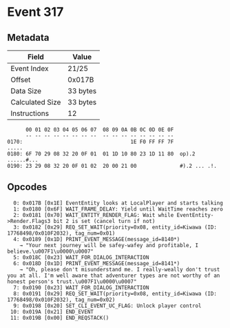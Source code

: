 # Event 317

## Metadata

| Field           | Value    |
|-----------------|----------|
| Event Index     | 21/25    |
| Offset          | 0x017B   |
| Data Size       | 33 bytes |
| Calculated Size | 33 bytes |
| Instructions    | 12       |

```
      00 01 02 03 04 05 06 07  08 09 0A 0B 0C 0D 0E 0F
      -- -- -- -- -- -- -- --  -- -- -- -- -- -- -- --
0170:                                   1E F0 FF FF 7F             .....
0180: 6F 70 29 08 32 20 0F 01  01 1D 10 80 23 1D 11 80  op).2 ......#...
0190: 23 29 08 32 20 0F 01 02  20 00 21 00              #).2 ... .!.    
```

## Opcodes

```
  0: 0x017B [0x1E] EventEntity looks at LocalPlayer and starts talking
  1: 0x0180 [0x6F] WAIT_FRAME_DELAY: Yield until WaitTime reaches zero
  2: 0x0181 [0x70] WAIT_ENTITY_RENDER_FLAG: Wait while EventEntity->Render.Flags3 bit 2 is set (cancel turn if not)
  3: 0x0182 [0x29] REQ_SET_WAIT(priority=0x08, entity_id=Kiwawa (ID: 17768498/0x010F2032), tag_num=0x01)
  4: 0x0189 [0x1D] PRINT_EVENT_MESSAGE(message_id=8140*)
    → "Your next journey will be safey-wafey and profitable, I believe.\u007F1\u0000\u0007"
  5: 0x018C [0x23] WAIT_FOR_DIALOG_INTERACTION
  6: 0x018D [0x1D] PRINT_EVENT_MESSAGE(message_id=8141*)
    → "Oh, please don't misunderstand me. I really-weally don't trust you at all. I'm well aware that adventurer types are not worthy of an honest person's trust.\u007F1\u0000\u0007"
  7: 0x0190 [0x23] WAIT_FOR_DIALOG_INTERACTION
  8: 0x0191 [0x29] REQ_SET_WAIT(priority=0x08, entity_id=Kiwawa (ID: 17768498/0x010F2032), tag_num=0x02)
  9: 0x0198 [0x20] SET_CLI_EVENT_UC_FLAG: Unlock player control
 10: 0x019A [0x21] END_EVENT
 11: 0x019B [0x00] END_REQSTACK()
```
